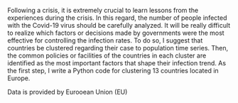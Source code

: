 Following a crisis, it is extremely crucial to learn lessons from the experiences during the crisis. In this regard, the number of people infected with the Covid-19 virus should be carefully analyzed. It will be really difficult to realize which factors or decisions made by governments were the most effective for controlling the infection rates. To do so, I suggest that countries be clustered regarding their case to population time series. Then, the common policies or facilities of the countries in each cluster are identified as the most important factors that shape their infection trend.
As the first step, I write a Python code for clustering 13 countries located in Europe. 

Data is provided by Eurooean Union (EU)
